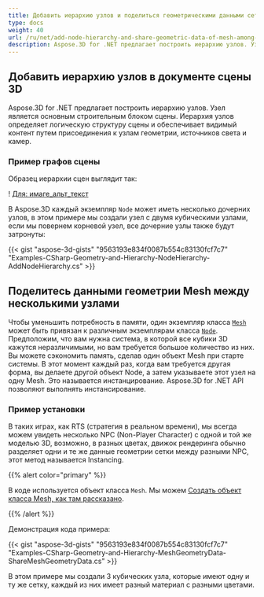 ```yaml
---
title: Добавить иерархию узлов и поделиться геометрическими данными сетки между несколькими узлами сцены 3D
type: docs
weight: 40
url: /ru/net/add-node-hierarchy-and-share-geometric-data-of-mesh-among-multiple-nodes-of-3d-scene/
description: Aspose.3D for .NET предлагает построить иерархию узлов. Узел является основным строительным блоком сцены. Иерархия узлов определяет логическую структуру сцены и обеспечивает видимый контент путем присоединения к узлам геометрии, источников света и камер.
---
```

##  **Добавить иерархию узлов в документе сцены 3D**
Aspose.3D for .NET предлагает построить иерархию узлов. Узел является основным строительным блоком сцены. Иерархия узлов определяет логическую структуру сцены и обеспечивает видимый контент путем присоединения к узлам геометрии, источников света и камер.
###  **Пример графов сцены**
Образец иерархии сцен выглядит так:

! [Для: имаге_альт_текст](add-node-hierarchy-and-share-geometric-data-of-mesh-among-multiple-nodes-of-3d-scene_1.png)

В Aspose.3D каждый экземпляр `Node` может иметь несколько дочерних узлов, в этом примере мы создали узел с двумя кубическими узлами, если мы повернем корневой узел, все дочерние узлы также будут затронуты:

{{< gist "aspose-3d-gists" "9563193e834f0087b554c83130fcf7c7" "Examples-CSharp-Geometry-and-Hierarchy-NodeHierarchy-AddNodeHierarchy.cs" >}}
##  **Поделитесь данными геометрии Mesh между несколькими узлами**
Чтобы уменьшить потребность в памяти, один экземпляр класса [`Mesh`](https://reference.aspose.com/3d/net/aspose.threed.entities/mesh) может быть привязан к различным экземплярам класса [`Node`](https://reference.aspose.com/3d/net/aspose.threed/node). Предположим, что вам нужна система, в которой все кубики 3D кажутся неразличимыми, но вам требуется большое количество из них. Вы можете сэкономить память, сделав один объект Mesh при старте системы. В этот момент каждый раз, когда вам требуется другая форма, вы делаете другой объект Node, а затем указываете этот узел на одну Mesh. Это называется инстанцирование. Aspose.3D for .NET API позволяют выполнять инстансирование.
###  **Пример установки**
В таких играх, как RTS (стратегия в реальном времени), мы всегда можем увидеть несколько NPC (Non-Player Character) с одной и той же моделью 3D, возможно, в разных цветах, движок рендеринга обычно разделяет одни и те же данные геометрии сетки между разными NPC, этот метод называется Instancing.

{{% alert color="primary" %}}

В коде используется объект класса `Mesh`. Мы можем [Создать объект класса Mesh, как там рассказано](/3d/ru/net/create-3d-mesh-and-scene/).

{{% /alert %}}

Демонстрация кода примера:

{{< gist "aspose-3d-gists" "9563193e834f0087b554c83130fcf7c7" "Examples-CSharp-Geometry-and-Hierarchy-MeshGeometryData-ShareMeshGeometryData.cs" >}}

В этом примере мы создали 3 кубических узла, которые имеют одну и ту же сетку, каждый из них имеет разный материал с разными цветами.

